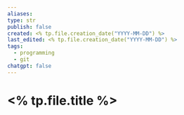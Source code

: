 ```yaml
---
aliases: 
type: str
publish: false
created: <% tp.file.creation_date("YYYY-MM-DD") %>
last_edited: <% tp.file.creation_date("YYYY-MM-DD") %>
tags:
  - programming
  - git
chatgpt: false
---
```

# <% tp.file.title %>